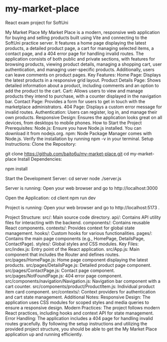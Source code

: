 # my-market-place
React exam project for SoftUni

My Market Place
My Market Place is a modern, responsive web application for buying and selling products built using Vite and connecting to the SoftUni practice server. It features a home page displaying the latest products, a detailed product page, a cart for managing selected items, a contact page, and a 404 error page for handling invalid routes. 
The application consists of both public and private sections, with features for browsing products, viewing product details, managing a shopping cart, user authentication, and managing user-specific products. Additionally, users can leave comments on product pages.
Key Features:
Home Page: Displays the latest products in a responsive grid layout.
Product Details Page: Shows detailed information about a product, including comments and an option to add the product to the cart.
Cart: Allows users to view and manage products they intend to purchase, with a counter displayed in the navigation bar.
Contact Page: Provides a form for users to get in touch with the marketplace administrators.
404 Page: Displays a custom error message for invalid routes.
Authentication: Users can register, log in, and manage their own products.
Responsive Design: Ensures the application looks great on all devices, from desktops to mobile phones.
How to Start the Project
Prerequisites:
Node.js: Ensure you have Node.js installed. You can download it from nodejs.org.
npm: Node Package Manager comes with Node.js. Verify the installation by running npm -v in your terminal.
Setup Instructions:
Clone the Repository:

git clone <https://github.com/baito6u/my-market-place.git>
cd my-market-place
Install Dependencies:

npm install

Start the Development Server:
cd server
node ./server.js

Server is running: Open your web browser and go to http://localhost:3000

Open the Application:
cd client
npm run dev

Project is running: Open your web browser and go to http://localhost:5173
.

Project Structure:
src/: Main source code directory.
api/: Contains API utility files for interacting with the backend.
components/: Contains reusable React components.
contexts/: Provides context for global state management.
hooks/: Custom hooks for various functionalities.
pages/: Contains the main page components (e.g., HomePage, DetailsPage, ContactPage).
styles/: Global styles and CSS modules.
Key Files:
src/index.js: Entry point of the React application.
src/App.js: Main component that includes the Router and defines routes.
src/pages/HomePage.js: Home page component displaying the latest products.
src/pages/DetailsPage.js: Detailed product page component.
src/pages/ContactPage.js: Contact page component.
src/pages/NotFoundPage.js: 404 error page component.
src/components/navigation/Navigation.js: Navigation bar component with a cart counter.
src/components/product/ProductItem.js: Individual product item card component.
src/contexts/: Context providers for authentication and cart state management.
Additional Notes:
Responsive Design: The application uses CSS modules for scoped styles and media queries to ensure a responsive design.
Modern Practices: The project follows modern React practices, including hooks and context API for state management.
Error Handling: The application includes a 404 page for handling invalid routes gracefully.
By following the setup instructions and utilizing the provided project structure, you should be able to get the My Market Place application up and running efficiently.